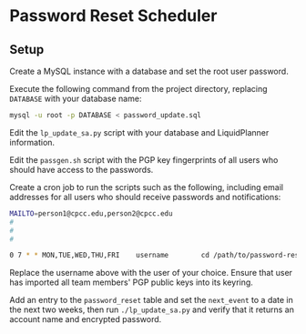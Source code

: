 # Password Reset Scheduler

## Setup

Create a MySQL instance with a database and set the root user password.

Execute the following command from the project directory, replacing `DATABASE` with your database name:

```bash
mysql -u root -p DATABASE < password_update.sql
```

Edit the `lp_update_sa.py` script with your database and LiquidPlanner information.

Edit the `passgen.sh` script with the PGP key fingerprints of all users who should have access to the passwords.

Create a cron job to run the scripts such as the following, including email addresses for all users who should receive passwords and notifications:

```bash
MAILTO=person1@cpcc.edu,person2@cpcc.edu
#
#
#

0 7 * * MON,TUE,WED,THU,FRI    username        cd /path/to/password-reset-scheduler/ && ./lp_update_sa.py
```

Replace the username above with the user of your choice. Ensure that user has imported all team members' PGP public keys into its keyring.

Add an entry to the `password_reset` table and set the `next_event` to a date in the next two weeks, then run `./lp_update_sa.py` and verify that it returns an account name and encrypted password.